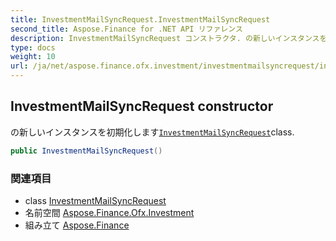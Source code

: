 ```yaml
---
title: InvestmentMailSyncRequest.InvestmentMailSyncRequest
second_title: Aspose.Finance for .NET API リファレンス
description: InvestmentMailSyncRequest コンストラクタ. の新しいインスタンスを初期化しますInvestmentMailSyncRequestclass.
type: docs
weight: 10
url: /ja/net/aspose.finance.ofx.investment/investmentmailsyncrequest/investmentmailsyncrequest/
---
```

## InvestmentMailSyncRequest constructor

の新しいインスタンスを初期化します[`InvestmentMailSyncRequest`](../)class.

```csharp
public InvestmentMailSyncRequest()
```

### 関連項目

* class [InvestmentMailSyncRequest](../)
* 名前空間 [Aspose.Finance.Ofx.Investment](../../investmentmailsyncrequest/)
* 組み立て [Aspose.Finance](../../../)


